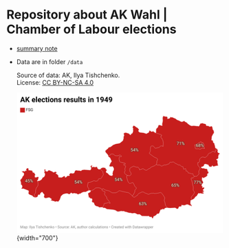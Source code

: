 # Repository about AK Wahl \| Chamber of Labour elections

-   [summary note](https://vearlen.github.io/ak_wahl/)

-   Data are in folder `/data`

    Source of data: AK, Ilya Tishchenko. \
    License: [CC BY-NC-SA 4.0](http://creativecommons.org/licenses/by-nc-sa/4.0/?ref=chooser-v1)

    ![AK Wahlen 1949-2019](maps/AK_map.gif){width="700"}
